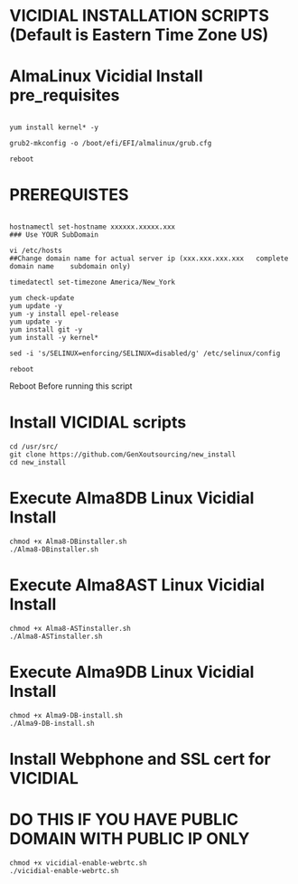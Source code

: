 # VICIDIAL INSTALLATION SCRIPTS (Default is Eastern Time Zone US)
# AlmaLinux Vicidial Install pre_requisites 

```

yum install kernel* -y

grub2-mkconfig -o /boot/efi/EFI/almalinux/grub.cfg

reboot

````
# PREREQUISTES

```

hostnamectl set-hostname xxxxxx.xxxxx.xxx
### Use YOUR SubDomain

vi /etc/hosts
##Change domain name for actual server ip (xxx.xxx.xxx.xxx   complete domain name    subdomain only)

timedatectl set-timezone America/New_York

yum check-update
yum update -y
yum -y install epel-release
yum update -y
yum install git -y
yum install -y kernel*

sed -i 's/SELINUX=enforcing/SELINUX=disabled/g' /etc/selinux/config    

reboot

````
  Reboot Before running this script

# Install VICIDIAL scripts

```
cd /usr/src/
git clone https://github.com/GenXoutsourcing/new_install
cd new_install
```

# Execute Alma8DB Linux Vicidial Install
```
chmod +x Alma8-DBinstaller.sh
./Alma8-DBinstaller.sh
```

# Execute Alma8AST Linux Vicidial Install
```
chmod +x Alma8-ASTinstaller.sh
./Alma8-ASTinstaller.sh
```

# Execute Alma9DB Linux Vicidial Install
```
chmod +x Alma9-DB-install.sh
./Alma9-DB-install.sh
```

# Install Webphone and SSL cert for VICIDIAL
# DO THIS IF YOU HAVE PUBLIC DOMAIN WITH PUBLIC IP ONLY

```
chmod +x vicidial-enable-webrtc.sh
./vicidial-enable-webrtc.sh
```
